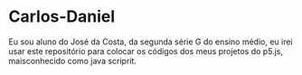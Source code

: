 # Carlos-Daniel

Eu sou aluno do José da Costa, da segunda série G do ensino médio, eu irei usar este repositório para colocar os códigos dos meus projetos do p5.js, maisconhecido como java scriprit.
